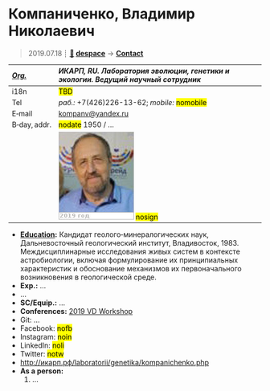 # Компаниченко, Владимир Николаевич
> 2019.07.18 ┊ **[🚀](../index/index.md) [despace](index.md)** → **[Contact](contact.md)**

|*[Org.](contact.md)*|*ИКАРП, RU. Лаборатория эволюции, генетики и экологии. Ведущий научный сотрудник*|
|:--|:--|
|i18n| <mark>TBD</mark> |
|Tel|*раб.:* +7(426)226-13-62; *mobile:* <mark>nomobile</mark> |
|E‑mail| <kompanv@yandex.ru> |
|B‑day, addr.| <mark>nodate</mark> 1950 / … |
|| ![](f/contact/k/kompanichenko_001_photo.jpg) <mark>nosign</mark> |

   - **[Education](edu.md):** Кандидат геолого‑минералогических наук, Дальневосточный геологический институт, Владивосток, 1983. Междисциплинарные исследования живых систем в контексте астробиологии, включая формулирование их принципиальных характеристик и обоснование механизмов их первоначального возникновения в геологической среде.
   - **Exp.:** …
   - …
   - **SC/Equip.:** …
   - **Conferences:** [2019 VD Workshop](vdws2019.md)
   - Git: …
   - Facebook: <mark>nofb</mark>
   - Instagram: <mark>noin</mark>
   - LinkedIn: <mark>noli</mark>
   - Twitter: <mark>notw</mark>
   - <http://икарп.рф/laboratorii/genetika/kompanichenko.php>
   - **As a person:**
      1. …
